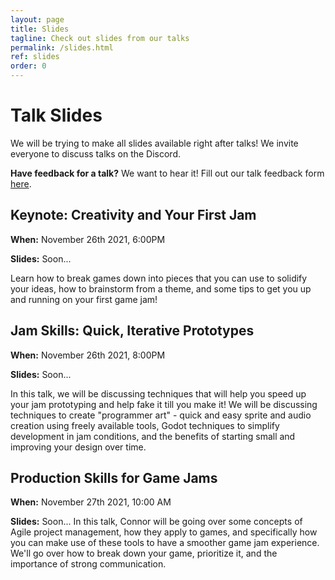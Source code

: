 ```yaml
---
layout: page
title: Slides
tagline: Check out slides from our talks
permalink: /slides.html
ref: slides
order: 0
---
```


# Talk Slides

We will be trying to make all slides available right after talks! We invite everyone to discuss talks on the Discord.

**Have feedback for a talk?** We want to hear it! Fill out our talk feedback form [here](https://forms.gle/fdBTyqxnHAHqgDH66).

## Keynote: Creativity and Your First Jam

**When:** November 26th 2021, 6:00PM

**Slides:** Soon...

Learn how to break games down into pieces that you can use to solidify your ideas, how to brainstorm from a theme,
and some tips to get you up and running on your first game jam!

## Jam Skills: Quick, Iterative Prototypes

**When:** November 26th 2021, 8:00PM

**Slides:** Soon...

In this talk, we will be discussing techniques that will help you speed up your jam prototyping 
and help fake it till you make it! We will be discussing techniques to create "programmer art" - quick and easy sprite and 
audio creation using freely available tools, Godot techniques to simplify development in jam conditions, and the benefits of 
starting small and improving your design over time.

## Production Skills for Game Jams

**When:** November 27th 2021, 10:00 AM

**Slides:** Soon...
In this talk, Connor will be going over some concepts of Agile project management, how they apply to games, and specifically 
how you can make use of these tools to have a smoother game jam experience. We'll go over how to break down your game, 
prioritize it, and the importance of strong communication.
